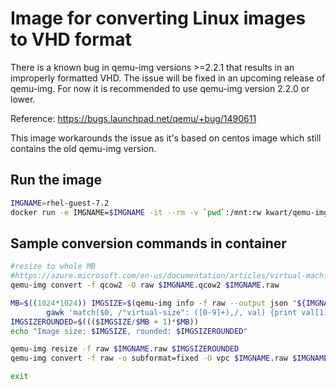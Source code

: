 # Image for converting Linux images to VHD format

There is a known bug in qemu-img versions >=2.2.1 that results in an improperly formatted VHD.
The issue will be fixed in an upcoming release of qemu-img. For now it is recommended to use
qemu-img version 2.2.0 or lower. 

Reference: https://bugs.launchpad.net/qemu/+bug/1490611

This image workarounds the issue as it's based on centos image which still contains the old qemu-img version.

## Run the image
```bash
IMGNAME=rhel-guest-7.2
docker run -e IMGNAME=$IMGNAME -it --rm -v `pwd`:/mnt:rw kwart/qemu-img
```

## Sample conversion commands in container

```bash
#resize to whole MB
#https://azure.microsoft.com/en-us/documentation/articles/virtual-machines-linux-create-upload-vhd-redhat/
qemu-img convert -f qcow2 -O raw $IMGNAME.qcow2 $IMGNAME.raw

MB=$((1024*1024)) IMGSIZE=$(qemu-img info -f raw --output json "${IMGNAME}.raw" | \
        gawk 'match($0, /"virtual-size": ([0-9]+),/, val) {print val[1]}')
IMGSIZEROUNDED=$((($IMGSIZE/$MB + 1)*$MB))
echo "Image size: $IMGSIZE, rounded: $IMGSIZEROUNDED"

qemu-img resize -f raw $IMGNAME.raw $IMGSIZEROUNDED
qemu-img convert -f raw -o subformat=fixed -O vpc $IMGNAME.raw $IMGNAME.vhd

exit
```
